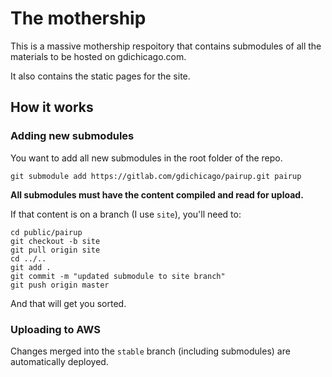 # The mothership

This is a massive mothership respoitory that contains submodules of all the materials to be hosted on gdichicago.com.

It also contains the static pages for the site.

## How it works

### Adding new submodules

You want to add all new submodules in the root folder of the repo.

```
git submodule add https://gitlab.com/gdichicago/pairup.git pairup
```

**All submodules must have the content compiled and read for upload.**

If that content is on a branch (I use `site`), you'll need to:

```
cd public/pairup
git checkout -b site
git pull origin site
cd ../..
git add .
git commit -m "updated submodule to site branch"
git push origin master
```

And that will get you sorted.

### Uploading to AWS

Changes merged into the `stable` branch (including submodules) are automatically deployed.
